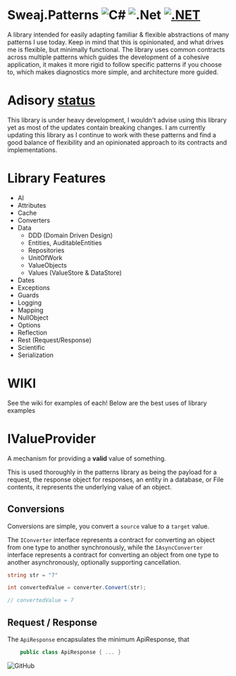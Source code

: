 # Sweaj.Patterns ![C#](https://img.shields.io/badge/c%23-%23239120.svg?style=for-the-badge&logo=c-sharp&logoColor=white) ![.Net](https://img.shields.io/badge/.NET-5C2D91?style=for-the-badge&logo=.net&logoColor=white) [![.NET](https://github.com/Reapism/Sweaj.Patterns/actions/workflows/dotnet.yml/badge.svg)](https://github.com/Reapism/Sweaj.Patterns/actions/workflows/dotnet.yml)

A library intended for easily adapting familiar & flexible abstractions of many patterns I use today. Keep in mind that this is opinionated, and what drives me is flexible, but minimally functional. The library uses common contracts across multiple patterns which guides the development of a cohesive application, it makes it more rigid to follow specific patterns if you choose to, which makes diagnostics more simple, and architecture more guided.

# Adisory [status](status.png)
This library is under heavy development, I wouldn't advise using this library yet as most of the updates contain breaking changes. I am currently
updating this library as I continue to work with these patterns and find a good balance of flexibility and an opinionated approach to its contracts and implementations. 

# Library Features
* AI
* Attributes
* Cache
* Converters
* Data
  * DDD (Domain Driven Design)
  * Entities, AuditableEntities
  * Repositories
  * UnitOfWork
  * ValueObjects
  * Values (ValueStore & DataStore)
* Dates
* Exceptions
* Guards
* Logging
* Mapping
* NullObject
* Options
* Reflection
* Rest (Request/Response)
* Scientific
* Serialization

# WIKI
See the wiki for examples of each! Below are the best uses of library examples 

# IValueProvider<TValue>
A mechanism for providing a **valid** value of something. 

This is used thoroughly in the patterns library as being the payload for a request, the response object for responses, an entity in a database, or File contents, it represents the underlying value of an object.

## Conversions
Conversions are simple, you convert a `source` value to a `target` value.

The `IConverter` interface represents a contract for converting an object from one type to another synchronously, while the `IAsyncConverter`
interface represents a contract for converting an object from one type to another asynchronously, optionally supporting cancellation.
```csharp
string str = "7"

int convertedValue = converter.Convert(str);

// convertedValue = 7
```

## Request / Response
The `ApiResponse` encapsulates the minimum ApiResponse, that 
```csharp
    public class ApiResponse { ... }
```


![GitHub](https://img.shields.io/badge/github-%23121011.svg?style=for-the-badge&logo=github&logoColor=white)
